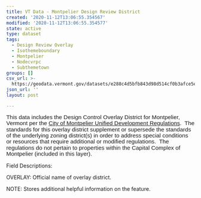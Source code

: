 ```yaml
---
title: VT Data - Montpelier Design Review District
created: '2020-11-12T13:06:55.354567'
modified: '2020-11-12T13:06:55.354577'
state: active
type: dataset
tags:
  - Design Review Overlay
  - Isothemeboundary
  - Montpelier
  - Nodecvrpc
  - Subthemetown
groups: []
csv_url: >-
  https://geodata.vermont.gov/datasets/e288c4d5bfb843d98d514cf0b3afce5e_0.csv?outSR=%7B%22latestWkid%22%3A3857%2C%22wkid%22%3A102100%7D
json_url: ''
layout: post

---
```

<div style='text-align:Left;'><p><span style='font-size: 11.5pt; line-height: 107%; font-family: Helvetica, sans-serif; background-image: initial; background-position: initial; background-size: initial; background-repeat: initial; background-attachment: initial; background-origin: initial; background-clip: initial;'>This data includes the
Design Control Overlay District for Montpelier, Vermont per the <a href='https://www.montpelier-vt.org/DocumentCenter/View/7087/MontpelierRegs-Final-Adopted-effective-2020-09-17-w-cvr' rel='nofollow ugc'>City
of Montpelier Unified Development Regulations</a>.  The standards for this
overlay district supplement or supersede the standards of the underlying zoning
district(s) in order to address special conditions or resources that require
additional or modified regulations.  The regulations do not pertain to
properties within the Capital Complex of Montpelier (included in this layer).</span></p><p><span>Field Descriptions:</span></p><p><span>     OVERLAY: Official name of overlay district.</span></p><p><span>     NOTE: Stores additional helpful information on the feature.</span></p><p><span></span></p></div>
